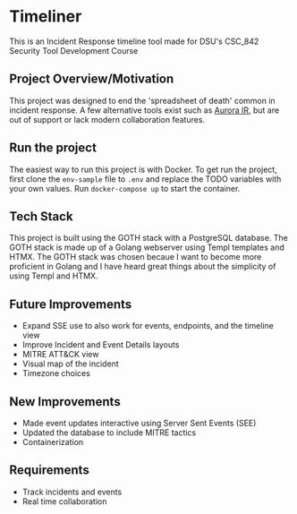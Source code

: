 # Timeliner

This is an Incident Response timeline tool made for DSU's CSC_842 Security Tool Development Course

## Project Overview/Motivation

This project was designed to end the 'spreadsheet of death' common in incident response. A few alternative tools exist such as [Aurora IR](https://github.com/cyb3rfox/Aurora-Incident-Response), but are out of support or lack modern collaboration features.

## Run the project
The easiest way to run this project is with Docker.
To get run the project, first clone the `env-sample` file to `.env` and replace the TODO variables with your own values.
Run `docker-compose up` to start the container.

## Tech Stack
This project is built using the GOTH stack with a PostgreSQL database. The GOTH stack is made up of a Golang webserver using Templ templates and HTMX.
The GOTH stack was chosen becaue I want to become more proficient in Golang and I have heard great things about the simplicity of using Templ and HTMX.

## Future Improvements
- Expand SSE use to also work for events, endpoints, and the timeline view
- Improve Incident and Event Details layouts
- MITRE ATT&CK view
- Visual map of the incident
- Timezone choices

## New Improvements
- Made event updates interactive using Server Sent Events (SEE)
- Updated the database to include MITRE tactics
- Containerization

## Requirements
- Track incidents and events
- Real time collaboration
